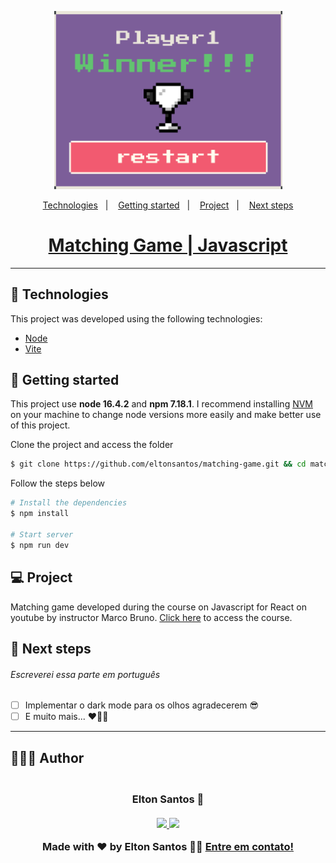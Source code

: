 <p align="center">
  <img alt="Matching Game" src=".github/logo.png" width="365px">
</p>

<p align="center">
  <a href="#-technologies">Technologies</a>&nbsp;&nbsp;&nbsp;|&nbsp;&nbsp;&nbsp;
  <a href="#-getting-started">Getting started</a>&nbsp;&nbsp;&nbsp;|&nbsp;&nbsp;&nbsp;
  <a href="#-project">Project</a>&nbsp;&nbsp;&nbsp;|&nbsp;&nbsp;&nbsp;
  <a href="#-next-steps">Next steps</a>
</p>

<h1 align="center">
  <a href="#" target="_blank">
    Matching Game | Javascript
  </a>
</h1>

---

## 🧪 Technologies

This project was developed using the following technologies:

- [Node](https://nodejs.org/)
- [Vite](https://vitejs.dev/)

## 🚀 Getting started

This project use **node 16.4.2** and **npm 7.18.1**. I recommend installing [NVM](https://github.com/nvm-sh/nvm) on your machine to change node versions more easily and make better use of this project.

Clone the project and access the folder

```bash
$ git clone https://github.com/eltonsantos/matching-game.git && cd matching-game
```

Follow the steps below
```bash
# Install the dependencies
$ npm install

# Start server
$ npm run dev

```

## 💻 Project

Matching game developed during the course on Javascript for React on youtube by instructor Marco Bruno. [Click here](https://www.youtube.com/watch?v=aUDgoPsrPNg&list=PLirko8T4cEmzWZVn_ZKQbfDOuCnSZJ4va) to access the course.


## 🐾 Next steps

###### Escreverei essa parte em português

- [ ] Implementar o dark mode para os olhos agradecerem 😎
- [ ] E muito mais... ❤💪🏼

---

## 👨🏻‍💻 Author

<h3 align="center">
  <img style="border-radius: 50%" src="https://avatars3.githubusercontent.com/u/1292594?s=460&u=0b1bfb0fc81256c59dc33f31ce344231bd5a5286&v=4" width="100px;" alt=""/>
  <br/>
  <strong>Elton Santos</strong> 🚀
  <br/>
  <br/>

 <a href="https://www.linkedin.com/in/eltonmelosantos" alt="LinkedIn" target="blank">
    <img src="https://img.shields.io/badge/-LinkedIn-blue?style=flat-square&logo=Linkedin&logoColor=white" />
  </a>

  <a href="mailto:elton.melo.santos@gmail.com?subject=Olá%20Elton" alt="Email" target="blank">
    <img src="https://img.shields.io/badge/-Gmail-c14438?style=flat-square&logo=Gmail&logoColor=white&link=mailto:elton.melo.santos@gmail.com" />
  </a>

<br/>

Made with ❤️ by Elton Santos 👋🏽 [Entre em contato!](https://www.linkedin.com/in/eltonmelosantos/)

</h3>